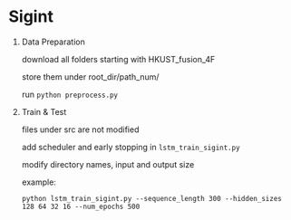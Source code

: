 # Sigint
1. Data Preparation

   download all folders starting with HKUST_fusion_4F

   store them under root_dir/path_num/

   run `python preprocess.py`


2. Train & Test

   files under src are not modified
   
   add scheduler and early stopping in `lstm_train_sigint.py`

   modify directory names, input and output size
   
   example:

   `python lstm_train_sigint.py --sequence_length 300 --hidden_sizes 128 64 32 16 --num_epochs 500`
   
